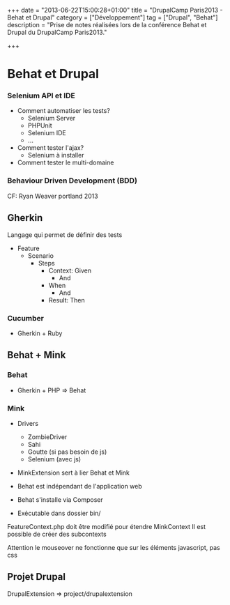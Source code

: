 +++
date = "2013-06-22T15:00:28+01:00"
title = "DrupalCamp Paris2013 - Behat et Drupal"
category = ["Développement"]
tag = ["Drupal", "Behat"]
description = "Prise de notes réalisées lors de la conférence Behat et Drupal du DrupalCamp Paris2013."

+++

# Behat et Drupal

### Selenium API et IDE
* Comment automatiser les tests?
    * Selenium Server
    * PHPUnit
    * Selenium IDE
    * ...
* Comment tester l'ajax?
    * Selenium à installer
* Comment tester le multi-domaine


### Behaviour Driven Development (BDD)
CF: Ryan Weaver
portland 2013

## Gherkin
Langage qui permet de définir des tests
 * Feature
    * Scenario
        * Steps
            * Context: Given
                * And
            * When
                * And
            * Result: Then

### Cucumber
* Gherkin + Ruby

## Behat + Mink

### Behat
 * Gherkin + PHP => Behat

### Mink
 * Drivers
    * ZombieDriver
    * Sahi
    * Goutte (si pas besoin de js)
    * Selenium (avec js)

* MinkExtension sert à lier Behat et Mink
* Behat est indépendant de l'application web
* Behat s'installe via Composer
* Exécutable dans dossier bin/

FeatureContext.php doit être modifié pour étendre MinkContext
Il est possible de créer des subcontexts

Attention le mouseover ne fonctionne que sur les éléments javascript, pas css

## Projet Drupal
DrupalExtension => project/drupalextension
